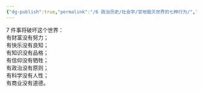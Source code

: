 ```yaml
---
{"dg-publish":true,"permalink":"/6 政治历史/社会学/甘地毁灭世界的七种行为/","title":"甘地毁灭世界的七种行为"}
---
```



7 件事将破坏这个世界：  
有财富没有努力；  
有快乐没有良知；  
有知识没有品格；  
有信仰没有牺牲；  
有政治没有原则；  
有科学没有人性；  
有商业没有道德。

